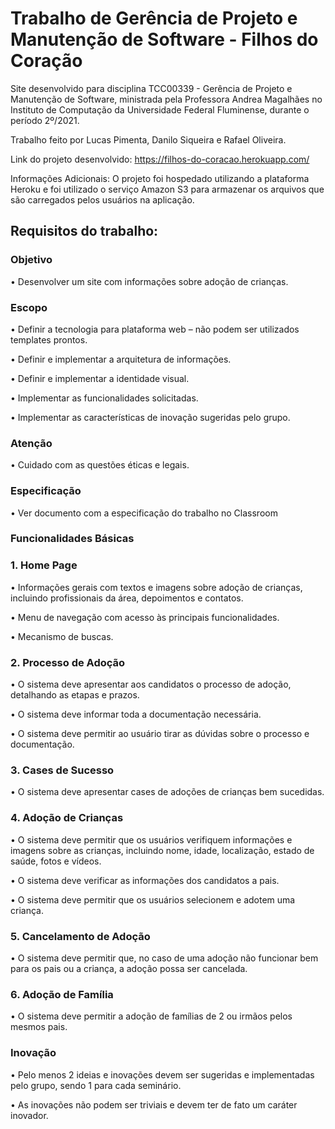 # Trabalho de Gerência de Projeto e Manutenção de Software - Filhos do Coração
Site desenvolvido para disciplina TCC00339 - Gerência de Projeto e Manutenção de Software, ministrada pela Professora Andrea Magalhães no Instituto de Computação da Universidade Federal Fluminense, durante o período 2º/2021.

Trabalho feito por Lucas Pimenta, Danilo Siqueira e Rafael Oliveira.

Link do projeto desenvolvido:
https://filhos-do-coracao.herokuapp.com/

Informações Adicionais:
O projeto foi hospedado utilizando a plataforma Heroku e foi utilizado o serviço Amazon S3 para armazenar os arquivos que são carregados pelos usuários na aplicação.

## Requisitos do trabalho:

### Objetivo

• Desenvolver um site com informações sobre adoção de crianças.

### Escopo

• Definir a tecnologia para plataforma web – não podem ser utilizados
templates prontos.

• Definir e implementar a arquitetura de informações.

• Definir e implementar a identidade visual.

• Implementar as funcionalidades solicitadas.

• Implementar as características de inovação sugeridas pelo grupo.

### Atenção

• Cuidado com as questões éticas e legais.

### Especificação

• Ver documento com a especificação do trabalho no Classroom

### Funcionalidades Básicas

### 1. Home Page

• Informações gerais com textos e imagens sobre adoção de crianças, incluindo
profissionais da área, depoimentos e contatos.

• Menu de navegação com acesso às principais funcionalidades.

• Mecanismo de buscas.

### 2. Processo de Adoção

• O sistema deve apresentar aos candidatos o processo de adoção, detalhando as
etapas e prazos.

• O sistema deve informar toda a documentação necessária.

• O sistema deve permitir ao usuário tirar as dúvidas sobre o processo e
documentação.

### 3. Cases de Sucesso

• O sistema deve apresentar cases de adoções de crianças bem sucedidas.

### 4. Adoção de Crianças

• O sistema deve permitir que os usuários verifiquem informações e imagens
sobre as crianças, incluindo nome, idade, localização, estado de saúde, fotos e
vídeos.

• O sistema deve verificar as informações dos candidatos a pais.

• O sistema deve permitir que os usuários selecionem e adotem uma criança.

### 5. Cancelamento de Adoção

• O sistema deve permitir que, no caso de uma adoção não funcionar bem para os
pais ou a criança, a adoção possa ser cancelada.

### 6. Adoção de Família
• O sistema deve permitir a adoção de famílias de 2 ou irmãos pelos mesmos
pais.

### Inovação
• Pelo menos 2 ideias e inovações devem ser sugeridas e implementadas pelo
grupo, sendo 1 para cada seminário.

• As inovações não podem ser triviais e devem ter de fato um caráter inovador.
